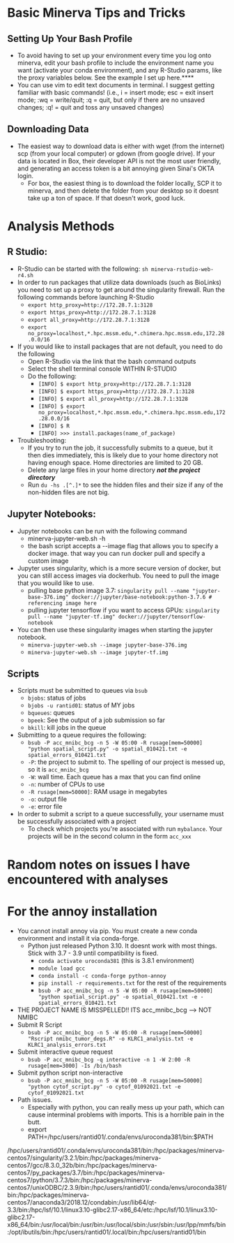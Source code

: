 # Basic Minerva Tips and Tricks

## Setting Up Your Bash Profile
- To avoid having to set up your environment every time you log onto minerva, edit your bash profile to include the environment name you want (activate your conda environment), and any R-Studio params, like the proxy variables below. See the example I set up here.****
- You can use vim to edit text documents in terminal. I suggest getting familiar with basic commands! (i.e., i = insert mode; esc = exit insert mode; :wq = write/quit; :q = quit, but only if there are no unsaved changes; :q! = quit and toss any unsaved changes)
## Downloading Data
- The easiest way to download data is either with wget (from the internet) scp (from your local computer) or gdown (from google drive). If your data is located in Box, their developer API is not the most user friendly, and generating an access token is a bit annoying given Sinai's OKTA login. 
  - For box, the easiest thing is to download the folder locally, SCP it to minerva, and then delete the folder from your desktop so it doesnt take up a ton of space. If that doesn't work, good luck.

# Analysis Methods

## R Studio:
- R-Studio can be started with the following: `sh minerva-rstudio-web-r4.sh`
- In order to run packages that utilize data downloads (such as BioLinks) you need to set up a proxy to get around the singularity firewall. Run the following commands before launching R-Studio
  - `export http_proxy=http://172.28.7.1:3128`
  - `export https_proxy=http://172.28.7.1:3128`
  - `export all_proxy=http://172.28.7.1:3128`
  - `export no_proxy=localhost,*.hpc.mssm.edu,*.chimera.hpc.mssm.edu,172.28.0.0/16`
- If you would like to install packages that are not default, you need to do the following
  - Open R-Studio via the link that the bash command outputs 
  - Select the shell terminal console WITHIN R-STUDIO
  - Do the following: 
    - `[INFO] $ export http_proxy=http://172.28.7.1:3128`
    - `[INFO] $ export https_proxy=http://172.28.7.1:3128`
    - `[INFO] $ export all_proxy=http://172.28.7.1:3128`
    - `[INFO] $ export no_proxy=localhost,*.hpc.mssm.edu,*.chimera.hpc.mssm.edu,172.28.0.0/16`
    - `[INFO] $ R`
    - `[INFO] >>> install.packages(name_of_package)`
- Troubleshooting: 
  - If you try to run the job, it successfully submits to a queue, but it then dies immediately, this is likely due to your home directory not having enough space. Home directories are limited to 20 GB. 
  - Delete any large files in your home directory ***not the project directory***
  - Run `du -hs .[^.]*` to see the hidden files and their size if any of the non-hidden files are not big. 

## Jupyter Notebooks:
- Jupyter notebooks can be run with the following command
  - minerva-jupyter-web.sh -h 
  - the bash script accepts a --image flag that allows you to specify a docker image. that way you can run docker pull and specify a custom image
- Jupyter uses singularity, which is a more secure version of docker, but you can still access images via dockerhub. You need to pull the image that you wouild like to use. 
  - pulling base python image 3.7: `singularity pull --name "jupyter-base-376.img" docker://jupyter/base-notebook:python-3.7.6 # referencing image here`
  - pulling jupyter tensorflow if you want to access GPUs: `singularity pull --name "jupyter-tf.img" docker://jupyter/tensorflow-notebook`
- You can then use these singularity images when starting the jupyter notebook. 
  - `minerva-jupyter-web.sh --image jupyter-base-376.img`
  - `minerva-jupyter-web.sh --image jupyter-tf.img`

## Scripts
- Scripts must be submitted to queues via `bsub`
  - `bjobs`: status of jobs
  - `bjobs -u rantid01`: status of MY jobs
  - `bqueues`: queues    
  - `bpeek`: See the output of a job submission so far
  - `bkill`: kill jobs in the queue
- Submitting to a queue requires the following:
  - `bsub -P acc_mnibc_bcg -n 5 -W 05:00 -R rusage[mem=50000] "python spatial_script.py" -o spatial_010421.txt -e spatial_errors_010421.txt`
  - `-P`: the project to submit to. The spelling of our project is messed up, so it is `acc_mnibc_bcg`
  - `-W`: wall time. Each queue has a max that you can find online
  - `-n`: number of CPUs to use
  - `-R rusage[mem=50000]`: RAM usage in megabytes
  - `-o`: output file
  - `-e`: error file
- In order to submit a script to a queue successfully, your username must be successfully associated with a project
  - To check which projects you're associated with run `mybalance`. Your projects will be in the second column in the form `acc_xxx`

# Random notes on issues I have encountered with analyses
# For the annoy installation
- You cannot install annoy via pip. You must create a new conda environment and install it via conda-forge. 
  - Python just released Python 3.10. It doesnt work with most things. Stick with 3.7 - 3.9 until compatibility is fixed. 
    - `conda activate uroconda381` (this is 3.8.1 environment)
    - `module load gcc `
    - `conda install -c conda-forge python-annoy`
    - `pip install -r requirements.txt` for the rest of the requirements
    - `bsub -P acc_mnibc_bcg -n 5 -W 05:00 -R rusage[mem=50000] "python spatial_script.py" -o spatial_010421.txt -e - spatial_errors_010421.txt`
- THE PROJECT NAME IS MISSPELLED!! ITS acc_mnibc_bcg --> NOT NMIBC
- Submit R Script
  - `bsub -P acc_mnibc_bcg -n 5 -W 05:00 -R rusage[mem=50000] "Rscript nmibc_tumor_degs.R" -o KLRC1_analysis.txt -e KLRC1_analysis_errors.txt`
- Submit interactive queue request
  - `bsub -P acc_mnibc_bcg -q interactive -n 1 -W 2:00 -R rusage[mem=3000] -Is /bin/bash`
- Submit python script non-interactive
  - `bsub -P acc_mnibc_bcg -n 5 -W 05:00 -R rusage[mem=50000] "python cytof_script.py" -o cytof_01092021.txt -e cytof_01092021.txt`
- Path issues. 
  - Especially with python, you can really mess up your path, which can cause interminal problems with imports. This is a horrible pain in the butt. 
  - export PATH=/hpc/users/rantid01/.conda/envs/uroconda381/bin:$PATH


/hpc/users/rantid01/.conda/envs/uroconda381/bin:/hpc/packages/minerva-centos7/singularity/3.2.1/bin:/hpc/packages/minerva-centos7/gcc/8.3.0_32b/bin:/hpc/packages/minerva-centos7/py_packages/3.7/bin:/hpc/packages/minerva-centos7/python/3.7.3/bin:/hpc/packages/minerva-centos7/unixODBC/2.3.9/bin:/hpc/users/rantid01/.conda/envs/uroconda381/bin:/hpc/packages/minerva-centos7/anaconda3/2018.12/condabin:/usr/lib64/qt-3.3/bin:/hpc/lsf/10.1/linux3.10-glibc2.17-x86_64/etc:/hpc/lsf/10.1/linux3.10-glibc2.17-x86_64/bin:/usr/local/bin:/usr/bin:/usr/local/sbin:/usr/sbin:/usr/lpp/mmfs/bin:/opt/ibutils/bin:/hpc/users/rantid01/.local/bin:/hpc/users/rantid01/bin